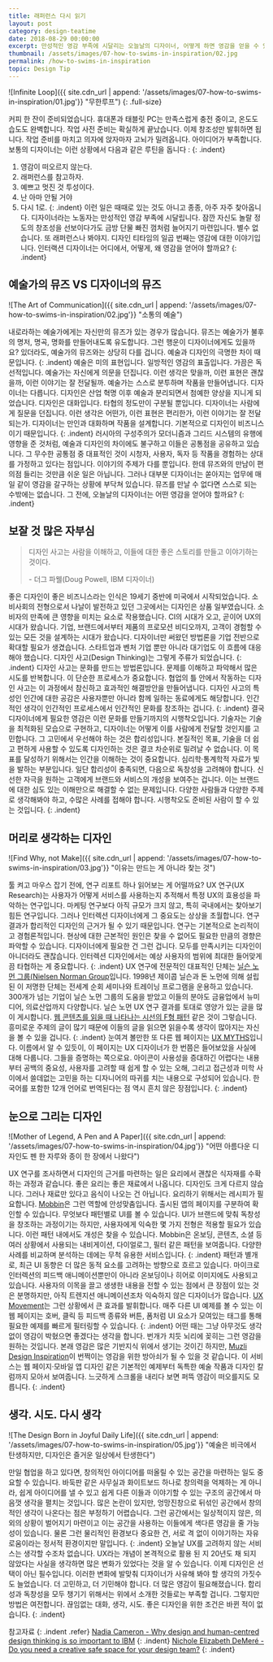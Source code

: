 ```yaml
---
title: 래퍼런스 다시 읽기
layout: post
category: design-teatime
date: 2018-08-29 00:00:00
excerpt: 만성적인 영감 부족에 시달리는 오늘날의 디자이너, 어떻게 하면 영감을 얻을 수 있을까요? 디자인 사고를 바탕으로 이를 해결합니다.
thumbnail: /assets/images/07-how-to-swims-in-inspiration/02.jpg
permalink: /how-to-swims-in-inspiration
topic: Design Tip
---
```

![Infinite Loop]({{ site.cdn_url | append: '/assets/images/07-how-to-swims-in-inspiration/01.jpg'}} "무한루프")
{: .full-size}

커피 한 잔이 준비되었습니다. 휴대폰과 태블릿 PC는 만족스럽게 충전 중이고, 온도도 습도도 완벽합니다. 작업 사전 준비는 확실하게 끝났습니다. 이제 창조성만 발휘하면 됩니다. 작업 준비를 마치고 의자에 앉자마자 고뇌가 밀려옵니다. 아이디어가 부족합니다. 보통의 디자이너는 이런 상황에서 다음과 같은 루틴을 돕니다 :
{: .indent}
1. 영감이 떠오르지 않는다.
2. 래퍼런스를 참고하자.
3. 예쁘고 멋진 것 투성이다.
4. 난 아마 안될 거야
5. 다시 1로.
{: .indent}
이런 일은 때때로 있는 것도 아니고 종종, 아주 자주 찾아옵니다. 디자이너라는 노동자는 만성적인 영감 부족에 시달립니다. 잠깐 자신도 놀랄 정도의 창조성을 선보이다가도 금방 단물 빠진 껌처럼 늘어지기 마련입니다. 별수 없습니다. 또 래퍼런스나 봐야지. 디자인 티타임의 일곱 번째는 영감에 대한 이야기입니다. 인터랙션 디자이너는 어디에서, 어떻게, 왜 영감을 얻어야 할까요?
{: .indent}

## 예술가의 뮤즈 VS 디자이너의 뮤즈

![The Art of Communication]({{ site.cdn_url | append: '/assets/images/07-how-to-swims-in-inspiration/02.jpg'}} "소통의 예술")

내로라하는 예술가에게는 자신만의 뮤즈가 있는 경우가 많습니다. 뮤즈는 예술가가 불후의 명저, 명곡, 명화를 만들어내도록 유도합니다. 그런 행운이 디자이너에게도 있을까요? 있더라도, 예술가의 뮤즈와는 상당히 다를 겁니다. 예술과 디자인의 극명한 차이 때문입니다.
{: .indent}
예술은 미의 표현입니다. 일방적인 영감의 표출입니다. 가끔은 독선적입니다. 예술가는 자신에게 의문을 던집니다. 이런 생각은 맞을까, 이런 표현은 괜찮을까, 이런 이야기는 잘 전달될까. 예술가는 스스로 분투하며 작품을 만들어냅니다. 디자이너는 다릅니다. 디자인은 산업 혁명 이후 예술과 분리되면서 첨예한 양상을 지니게 되었습니다. 디자인은 대화입니다. 타협의 정도만이 구분될 뿐입니다. 디자이너는 사람에게 질문을 던집니다. 이런 생각은 어떤가, 이런 표현은 편리한가, 이런 이야기는 잘 전달되는가. 디자이너는 만인과 대화하며 작품을 설계합니다. 기본적으로 디자인이 비즈니스이기 때문입니다.
{: .indent}
러시아의 구성주의가 모더니즘과 그리드 시스템의 유행에 영향을 준 것처럼, 예술과 디자인의 차이에도 불구하고 이들은 공통점을 공유하고 있습니다. 그 무수한 공통점 중 대표적인 것이 시청자, 사용자, 독자 등 작품을 경험하는 상대를 가정하고 있다는 점입니다. 이야기의 주제가 다를 뿐입니다. 한데 뮤즈와의 만남이 편의점 들리는 것만큼 쉬운 일은 아닙니다. 그러나 대부분 디자이너는 쏟아지는 업무에 매일 같이 영감을 갈구하는 상황에 부닥쳐 있습니다. 뮤즈를 만날 수 없다면 스스로 되는 수밖에는 없습니다. 그 전에, 오늘날의 디자이너는 어떤 영감을 얻어야 할까요?
{: .indent}

## 보잘 것 많은 자부심

>디자인 사고는 사람을 이해하고, 이들에 대한 좋은 스토리를 만들고 이야기하는 것이다.
>
>-&nbsp;더그 파웰(Doug Powell, IBM 디자이너)

좋은 디자인이 좋은 비즈니스라는 인식은 19세기 중반에 미국에서 시작되었습니다. 소비사회의 전형으로서 나날이 발전하고 있던 그곳에서는 디자인은 상품 일부였습니다. 소비자의 만족에 큰 영향을 미치는 요소로 작용했습니다. CI의 시대가 오고, 곧이어 UX의 시대가 왔습니다. 기업, 브랜드에서부터 제품의 프로모션 비디오까지, 고객이 경험할 수 있는 모든 것을 설계하는 시대가 왔습니다. 디자이너만 써왔던 방법론을 기업 전반으로 확대할 필요가 생겼습니다. 스타트업과 벤처 기업 뿐만 아니라 대기업도 이 흐름에 대응해야 했습니다. 디자인 사고(Design Thinking)는 그렇게 주류가 되었습니다.
{: .indent}
디자인 사고는 문화를 만드는 방법론입니다. 문제를 이해하고 파악해서 많은 시도를 반복합니다. 이 단순한 프로세스가 중요합니다. 협업의 틀 안에서 작동하는 디자인 사고는 이 과정에서 참신하고 효과적인 해결방안을 만들어냅니다. 디자인 사고의 특성인 인간에 대한 공감은 사용자뿐만 아니라 함께 일하는 동료에게도 해당합니다. 인간적인 생각이 인간적인 프로세스에서 인간적인 문화를 창조하는 겁니다.
{: .indent}
결국 디자이너에게 필요한 영감은 이런 문화를 만들기까지의 시행착오입니다. 기술자는 기술을 최적화된 모습으로 구현하고, 디자이너는 어떻게 이를 사람에게 전달할 것인지를 고민합니다. 그 고민에서 우선해야 하는 것은 합리성입니다. 본질적인 목표, 기술을 더 쉽고 편하게 사용할 수 있도록 디자인하는 것은 결코 차순위로 밀려날 수 없습니다. 이 목표를 달성하기 위해서는 인간을 이해하는 것이 중요합니다. 심리학·통계학적 자료가 빛을 발하는 부분입니다. 일단 합리성이 충족되면, 다음으로 독창성을 고려해야 합니다. 신선한 자극을 원하는 고객에게 브랜드와 서비스의 개성을 보여주는 겁니다. 이는 브랜드에 대한 심도 있는 이해만으로 해결할 수 없는 문제입니다. 다양한 사람들과 다양한 주제로 생각해봐야 하고, 수많은 사례를 접해야 합니다. 시행착오도 준비된 사람이 할 수 있는 것입니다.
{: .indent}

## 머리로 생각하는 디자인

![Find Why, not Make]({{ site.cdn_url | append: '/assets/images/07-how-to-swims-in-inspiration/03.jpg'}} "이유는 만드는 게 아니라 찾는 것")

툴 켜고 마우스 잡기 전에, 연구 리포트 하나 읽어보는 게 어떨까요? UX 연구(UX Research)는 사용자가 어떻게 서비스를 사용하는지 추적해서 특정 UX의 효용성을 파악하는 연구입니다. 마케팅 연구보다 아직 규모가 크지 않고, 특히 국내에서는 찾아보기 힘든 연구입니다. 그러나 인터렉션 디자이너에게 그 중요도는 상상을 초월합니다. 연구 결과가 합리적인 디자인의 근거가 될 수 있기 때문입니다. 연구는 기본적으로 논리적이고 경험론적입니다. 현상에 대한 근본적인 원인은 찾을 수 없어도 필요한 만큼의 경향은 파악할 수 있습니다. 디자이너에게 필요한 건 그런 겁니다. 모두를 만족시키는 디자인이 아니더라도 괜찮습니다. 인터렉션 디자인에서는 예상 사용자의 범위에 최대한 들어맞게끔 타협하는 게 중요합니다.
{: .indent}
UX 연구에 전문적인 대표적인 단체는 [닐슨 노먼 그룹(Nielsen Norman Group](https://www.nngroup.com/)입니다. 1998년 제이콥 닐슨과 돈 노먼에 의해 설립된 이 저명한 단체는 전세계 순회 세미나와 트레이닝 프로그램을 운용하고 있습니다. 300개가 넘는 기업이 닐슨 노먼 그룹의 도움을 받았고 이들의 분야도 금융업에서 뉴미디어, 의료산업까지 다양합니다. 닐슨 노먼 UX 연구 결과를 토대로 영양가 있는 글을 많이 게시합니다. [웹 콘텐츠를 읽을 때 나타나는 시선의 F형 패턴](https://www.nngroup.com/articles/f-shaped-pattern-reading-web-content-discovered/) 같은 것이 그렇습니다. 흥미로운 주제의 글이 많기 때문에 이들의 글을 읽으면 읽을수록 생각이 많아지는 자신을 볼 수 있을 겁니다.
{: .indent}
눈여겨 볼만한 또 다른 웹 페이지는 [UX MYTHS](https://uxmyths.com/)입니다. 이름에서 알 수 있듯이, 이 페이지는 UX 디자이너가 한 번쯤은 들어보았을 사실에 대해 다룹니다. 그들을 증명하는 쪽으로요. 아이콘이 사용성을 증대하긴 어렵다는 내용부터 공백의 중요성, 사용자를 고려할 때 쉽게 할 수 있는 오해, 그리고 접근성과 미학 사이에서 쓸데없는 고민을 하는 디자니어의 따귀를 치는 내용으로 구성되어 있습니다. 한국어를 포함한 12개 언어로 번역된다는 점 역시 흔치 않은 장점입니다.
{: .indent}

## 눈으로 그리는 디자인

![Mother of Legend, A Pen and A Paper]({{ site.cdn_url | append: '/assets/images/07-how-to-swims-in-inspiration/04.jpg'}} "어떤 아름다운 디자인도 펜 한 자루와 종이 한 장에서 나왔다")

UX 연구를 조사하면서 디자인의 근거를 마련하는 일은 요리에서 괜찮은 식자재를 수확하는 과정과 같습니다. 좋은 요리는 좋은 재료에서 나옵니다. 디자인도 크게 다르지 않습니다. 그러나 재료만 있다고 음식이 나오는 건 아닙니다. 요리하기 위해서는 레시피가 필요합니다. [Mobbin](https://mobbin.design/)은 그런 역할에 안성맞춤입니다. 출시된 앱의 페이지를 구분하여 확인할 수 있습니다. 무엇보다 패턴별로 UI를 볼 수 있습니다. UI가 브랜드에 맞춰 독창성을 창조하는 과정이기는 하지만, 사용자에게 익숙한 몇 가지 전형은 적용할 필요가 있습니다. 이런 패턴 내에서도 개성은 찾을 수 있습니다. Mobbin은 온보딩, 콘텐츠, 소셜 등 여러 상황에서 사용되는 내비게이션, 다이얼로그, 필터 같은 패턴을 보여줍니다. 다양한 사례를 비교하며 분석하는 데에는 무척 유용한 서비스입니다.
{: .indent}
패턴과 별개로, 최근 UI 동향은 더 많은 동적 요소를 고려하는 방향으로 흐르고 있습니다. 마이크로인터렉션의 피드백 애니메이션뿐만이 아니라 온보딩이나 히어로 이미지에도 사용되고 있습니다. 사용자의 이목을 끌고 생생한 내용을 전할 수 있는 점에서 큰 장점이 있는 것은 분명하지만, 아직 트렌지션 애니메이션조차 익숙하지 않은 디자이너가 많습니다. [UX Movement](https://uimovement.com/?ref=koreawebdesign.com)는 그런 상황에서 큰 효과를 발휘합니다. 매주 다른 UI 예제를 볼 수 있는 이 웹 페이지는 호버, 클릭 등 피드백 종류와 버튼, 폼처럼 UI 요소가 모여있는 태그를 통해 필요한 예제를 빠르게 필터링할 수 있습니다.
{: .indent}
어떤 때는 그냥 아무것도 생각 없이 영감이 박혔으면 좋겠다는 생각을 합니다. 번개가 치듯 뇌리에 꽂히는 그런 영감을 원하는 것입니다. 본래 영감은 많은 기반지식 위에서 생기는 것이긴 하지만, [Muzli Design Inspiration](https://muz.li/)이 번쩍이는 영감을 위한 방아쇠가 될 수 있을 것 같습니다. 이 서비스는 웹 페이지·모바일 앱 디자인 같은 기본적인 예제부터 독특한 예술 작품과 디자인 칼럼까지 모아서 보여줍니다. 느긋하게 스크롤을 내리다 보면 퍼뜩 영감이 떠오를지도 모릅니다.
{: .indent}

## 생각. 시도. 다시 생각

![The Design Born in Joyful Daily Life]({{ site.cdn_url | append: '/assets/images/07-how-to-swims-in-inspiration/05.jpg'}} "예술은 비극에서 탄생하지만, 디자인은 즐거운 일상에서 탄생한다")

만일 협업을 하고 있다면, 창의적인 아이디어를 떠올릴 수 있는 공간을 마련하는 일도 중요할 수 있습니다. 바둑판 같은 사무실과 화이트보드 하나로 창의력을 억제하는 게 아니라, 쉽게 아이디어를 낼 수 있고 쉽게 다른 이들과 이야기할 수 있는 구조의 공간에서 마음껏 생각을 펼치는 것입니다. 많은 논란이 있지만, 엉망진창으로 뒤섞인 공간에서 창의적인 생각이 나온다는 점은 부정하기 어렵습니다. 그런 공간에서는 일상적이지 않은, 의외의 상황이 벌어지기 마련이고 이는 공간을 사용하는 이들에게 색다른 영감을 줄 가능성이 있습니다. 물론 그런 물리적인 환경보다 중요한 건, 서로 격 없이 이야기하는 자유로움이라는 정서적 환경이지만 말입니다.
{: .indent}
오늘날 UX를 고려하지 않는 서비스는 생각할 수조차 없습니다. UX라는 개념이 본격적으로 활용 된 지 20년도 채 되지 않았다는 사실을 생각하면 많은 변화가 있었다는 것을 알 수 있습니다. 이제 디자인은 선택이 아닌 필수입니다. 이러한 변화에 발맞춰 디자이너가 사유해 봐야 할 생각의 가짓수도 늘었습니다. 더 고민하고, 더 기민해야 합니다. 더 많은 영감이 필요해졌습니다. 합리성과 독창성을 모두 챙기기 위해서는 위에서 소개한 것들로는 부족할 겁니다. 그렇지만 방법은 여전합니다. 끊임없는 대화, 생각, 시도. 좋은 디자인을 위한 조건은 바뀐 적이 없습니다.
{: .indent}

참고자료
{: .indent .refer}
[Nadia Cameron - Why design and human-centred design thinking is so important to IBM](https://www.cmo.com.au/article/620780/why-design-human-centred-design-thinking-important-ibm/)
{: .indent}
[Nichole Elizabeth DeMeré - Do you need a creative safe space for your design team?](https://www.invisionapp.com/blog/design-team-safe-space/)
{: .indent}